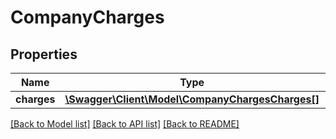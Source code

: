 # CompanyCharges

## Properties
Name | Type | Description | Notes
------------ | ------------- | ------------- | -------------
**charges** | [**\Swagger\Client\Model\CompanyChargesCharges[]**](CompanyChargesCharges.md) |  | 

[[Back to Model list]](../README.md#documentation-for-models) [[Back to API list]](../README.md#documentation-for-api-endpoints) [[Back to README]](../README.md)


